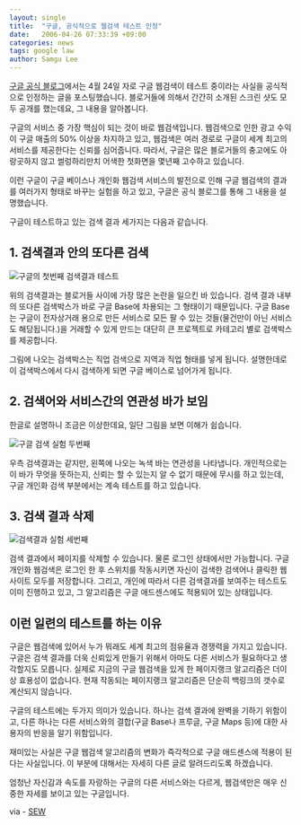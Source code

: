 ```yaml
---
layout: single
title:  "구글, 공식적으로 웹검색 테스트 인정"
date:   2006-04-26 07:33:39 +09:00
categories: news
tags: google law
author: Samgu Lee
---
```

[구글 공식 블로그](http://googleblog.blogspot.com/2006/04/this-is-test-this-is-only-test.html)에서는 4월 24일 자로 구글 웹검색이 테스트 중이라는 사실을 공식적으로 인정하는 글을 포스팅했습니다. 블로거들에 의해서 간간히 소개된 스크린 샷도 모두 공개를 했는데요, 그 내용을 알아봅니다.

구글의 서비스 중 가장 핵심이 되는 것이 바로 웹검색입니다. 웹검색으로 인한 광고 수익이 구글 매출의 50% 이상을 차지하고 있고, 웹검색은 여러 경로로 구글이 세계 최고의 서비스를 제공한다는 신뢰를 심어줍니다. 따라서, 구글은 많은 블로거들의 충고에도 아랑곳하지 않고 썰렁하리만치 어색한 첫화면을 몇년째 고수하고 있습니다.

이런 구글이 구글 베이스나 개인화 웹검색 서비스의 발전으로 인해 구글 웹검색의 결과를 여러가지 형태로 바꾸는 실험을 하고 있고, 구글은 공식 블로그를 통해 그 내용을 설명했습니다.

구글이 테스트하고 있는 검색 결과 세가지는 다음과 같습니다.

## 1. 검색결과 안의 또다른 검색

![구글의 첫번째 검색결과 테스트](https://googleblog.blogspot.com/uploaded_images/post_search_exps_jobs-703257.JPG)

위의 검색결과는 블로거들 사이에 가장 많은 논란을 일으킨 바 있습니다. 검색 결과 내부의 또다른 검색박스가 바로 구글 Base에 차용되는 그 형태이기 때문입니다. 구글 Base는 구글이 전자상거래 용으로 만든 서비스로 모든 팔 수 있는 것들(물건만이 아닌 서비스도 해당됩니다.)을 거래할 수 있게 만드는 대단히 큰 프로젝트로 카테고리 별로 검색박스를 제공합니다.

그림에 나오는 검색박스는 직업 검색으로 지역과 직업 형태를 넣게 됩니다. 설명한데로 이 검색박스에서 다시 검색하게 되면 구글 베이스로 넘어가게 됩니다.

## 2. 검색어와 서비스간의 연관성 바가 보임

한글로 설명하니 조금은 이상한데요, 일단 그림을 보면 이해가 쉽습니다.

![구글 검색 실험 두번째](https://googleblog.blogspot.com/uploaded_images/post_search_exps_options-775766.JPG)

우측 검색결과는 같지만, 왼쪽에 나오는 녹색 바는 연관성을 나타냅니다. 개인적으로는 이 바가 무엇을 뜻하는지, 신뢰는 할 수 있는지 알 수 없기 때문에 무시를 하고 있는데, 구글 개인화 검색 부분에서는 계속 테스트를 하고 있습니다.

## 3. 검색 결과 삭제

![검색결과 실험 세번째](https://googleblog.blogspot.com/uploaded_images/search_exps_remove_ui-756513.JPG)

검색 결과에서 페이지를 삭제할 수 있습니다. 물론 로그인 상태에서만 가능합니다. 구글 개인화 웹검색은 로그인 한 후 스위치를 작동시키면 자신이 검색한 검색어나 클릭한 웹사이트 모두를 저장합니다. 그리고, 개인에 따라서 다른 검색결과를 보여주는 테스트도 이미 진행하고 있고, 그 알고리즘은 구글 애드센스에도 적용되어 있는 상태입니다.

## 이런 일련의 테스트를 하는 이유

구글은 웹검색에 있어서 누가 뭐래도 세계 최고의 점유율과 경쟁력을 가지고 있습니다. 구글은 검색 결과를 더욱 신뢰있게 만들기 위해서 아마도 다른 서비스가 필요하다고 생각할지도 모릅니다. 실제로 지금의 구글 웹검색을 있게 한 페이지랭크 알고리즘은 더이상 효용성이 없습니다. 현재 작동되는 페이지랭크 알고리즘은 단순히 백링크의 갯수로 계산되지 않습니다.

구글의 테스트에는 두가지 의미가 있습니다. 하나는 검색 결과에 완벽을 기하기 위함이고, 다른 하나는 다른 서비스와의 결합(구글 Base나 프루글, 구글 Maps 등)에 대한 사용자의 반응을 알기 위함입니다.

재미있는 사실은 구글 웹검색 알고리즘의 변화가 즉각적으로 구글 애드센스에 적용이 된다는 사실입니다. 이 부분에 대해서는 자세히 다른 글로 알려드리도록 하겠습니다.

엄청난 자신감과 속도를 자랑하는 구글의 다른 서비스와는 다르게, 웹검색만은 매우 신중한 자세를 보이고 있는 구글입니다.

via - [SEW](http://blog.searchenginewatch.com/blog/060425-082258)

